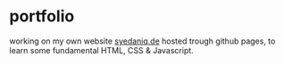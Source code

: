 # portfolio

working on my own website [syedaniq.de](https://syedaniq.de/) hosted trough github pages, to learn some fundamental HTML, CSS & Javascript.

